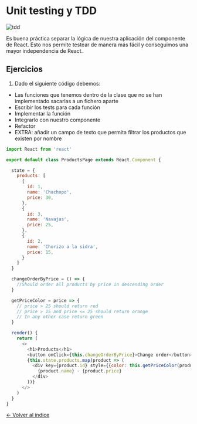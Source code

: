 # Unit testing y TDD

![tdd](https://miro.medium.com/proxy/0*R1JmZVWM_H_VhQgy.jpg)

Es buena práctica separar la lógica de nuestra aplicación del componente de React. Esto nos permite testear de manera más fácil y conseguimos una mayor independencia de React.


## Ejercicios

1. Dado el siguiente código debemos:
  * Las funciones que tenemos dentro de la clase que no se han implementado sacarlas a un fichero aparte
  * Escribir los tests para cada función
  * Implementar la función
  * Integrarlo con nuestro componente
  * Refactor
  * EXTRA: añadir un campo de texto que permita filtrar los productos que existen por nombre

```js
import React from 'react'

export default class ProductsPage extends React.Component {

  state = {
    products: [
      {
        id: 1,
        name: 'Chachopo',
        price: 30,
      },
      {
        id: 3,
        name: 'Navajas',
        price: 25,
      },
      {
        id: 2,
        name: 'Chorizo a la sidra',
        price: 15,
      }
    ]
  }

  changeOrderByPrice = () => {
    //Should order all products by price in descending order
  }

  getPriceColor = price => {
    // price > 25 should return red
    // price > 15 and price <= 25 should return orange
    // In any other case return green
  }

  render() {
    return (
      <>
        <h1>Products</h1>
        <button onClick={this.changeOrderByPrice}>Change order</button>
        {this.state.products.map(product => (
          <div key={product.id} style={{color: this.getPriceColor(product.price)}}>
            {product.name} - {product.price}
          </div>
        ))}
      </>
    )
  }
}
```

[<- Volver al índice](./../README.md)